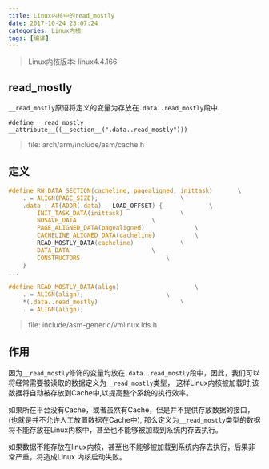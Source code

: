 ```yaml
---
title: Linux内核中的read_mostly
date: 2017-10-24 23:07:24
categories: Linux内核
tags: [编译]
---
```


>Linux内核版本: linux4.4.166

## read_mostly

`__read_mostly`原语将定义的变量为存放在`.data..read_mostly`段中.

```
#define __read_mostly __attribute__((__section__(".data..read_mostly")))
```
>file: arch/arm/include/asm/cache.h


<!--more-->

## 定义

``` C
#define RW_DATA_SECTION(cacheline, pagealigned, inittask)       \
    . = ALIGN(PAGE_SIZE);                       \
    .data : AT(ADDR(.data) - LOAD_OFFSET) {             \
        INIT_TASK_DATA(inittask)                \
        NOSAVE_DATA                     \
        PAGE_ALIGNED_DATA(pagealigned)              \
        CACHELINE_ALIGNED_DATA(cacheline)           \
        READ_MOSTLY_DATA(cacheline)             \
        DATA_DATA                       \
        CONSTRUCTORS                        \
    }
...

#define READ_MOSTLY_DATA(align)                     \
    . = ALIGN(align);                       \
    *(.data..read_mostly)                       \
    . = ALIGN(align);
```
> file: include/asm-generic/vmlinux.lds.h

## 作用

因为`__read_mostly`修饰的变量均放在`.data..read_mostly`段中，因此，我们可以将经常需要被读取的数据定义为`__read_mostly`类型， 这样Linux内核被加载时,该数据将自动被存放到Cache中,以提高整个系统的执行效率。


如果所在平台没有Cache，或者虽然有Cache，但是并不提供存放数据的接口，(也就是并不允许人工放置数据在Cache中), 那么定义为`__read_mostly`类型的数据将不能存放在Linux内核中，甚至也不能够被加载到系统内存去执行。

如果数据不能存放在linux内核，甚至也不能够被加载到系统内存去执行，后果非常严重，将造成Linux 内核启动失败。
